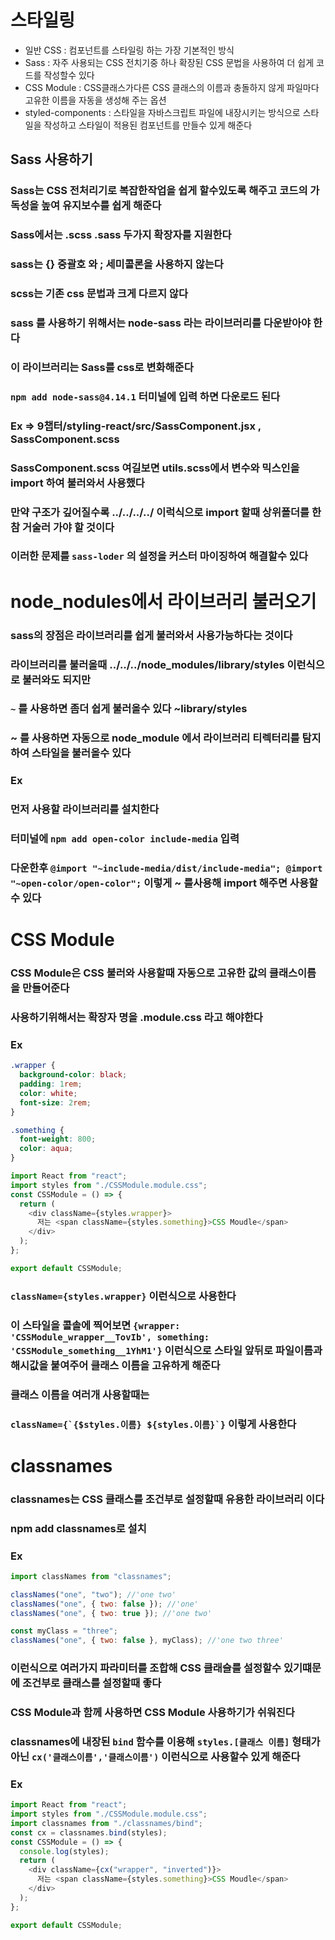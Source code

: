 # 스타일링

- 일반 CSS : 컴포넌트를 스타일링 하는 가장 기본적인 방식
- Sass : 자주 사용되는 CSS 전치기중 하나 확장된 CSS 문법을 사용하여 더 쉽게 코드를 작성할수 있다
- CSS Module : CSS클래스가다른 CSS 클래스의 이름과 충돌하지 않게 파일마다 고유한 이름을 자동을 생성해 주는 옵션
- styled-components : 스타일을 자바스크립트 파일에 내장시키는 방식으로 스타일을 작성하고 스타일이 적용된 컴포넌트를 만들수 있게 해준다

## Sass 사용하기

### Sass는 CSS 전처리기로 복잡한작업을 쉽게 할수있도록 해주고 코드의 가독성을 높여 유지보수를 쉽게 해준다

### Sass에서는 .scss .sass 두가지 확장자를 지원한다

### sass는 {} 중괄호 와 ; 세미콜론을 사용하지 않는다

### scss는 기존 css 문법과 크게 다르지 않다

### sass 를 사용하기 위해서는 node-sass 라는 라이브러리를 다운받아야 한다

### 이 라이브러리는 Sass를 css로 변화해준다

### `npm add node-sass@4.14.1` 터미널에 입력 하면 다운로드 된다

### Ex => 9챕터/styling-react/src/SassComponent.jsx , SassComponent.scss

### SassComponent.scss 여길보면 utils.scss에서 변수와 믹스인을 import 하여 불러와서 사용했다

### 만약 구조가 깊어질수록 ../../../../ 이럭식으로 import 할때 상위폴더를 한참 거술러 가야 할 것이다

### 이러한 문제를 `sass-loder` 의 설정을 커스터 마이징하여 해결할수 있다

# node_nodules에서 라이브러리 불러오기

### sass의 장점은 라이브러리를 쉽게 불러와서 사용가능하다는 것이다

### 라이브러리를 불러올때 ../../../node_modules/library/styles 이런식으로 불러와도 되지만

### `~` 를 사용하면 좀더 쉽게 불러올수 있다 ~library/styles

### ~ 를 사용하면 자동으로 node_module 에서 라이브러리 티렉터리를 탐지하여 스타일을 불러올수 있다

### Ex

### 먼저 사용할 라이브러리를 설치한다

### 터미널에 `npm add open-color include-media` 입력

### 다운한후 `@import "~include-media/dist/include-media"; @import "~open-color/open-color";` 이렇게 ~ 를사용해 import 해주면 사용할수 있다

# CSS Module

### CSS Module은 CSS 불러와 사용할때 자동으로 고유한 값의 클래스이름을 만들어준다

### 사용하기위해서는 확장자 명을 .module.css 라고 해야한다

### Ex

```css
.wrapper {
  background-color: black;
  padding: 1rem;
  color: white;
  font-size: 2rem;
}

.something {
  font-weight: 800;
  color: aqua;
}
```

```js
import React from "react";
import styles from "./CSSModule.module.css";
const CSSModule = () => {
  return (
    <div className={styles.wrapper}>
      저는 <span className={styles.something}>CSS Moudle</span>
    </div>
  );
};

export default CSSModule;
```

### `className={styles.wrapper}` 이런식으로 사용한다

### 이 스타일을 콜솔에 찍어보면 `{wrapper: 'CSSModule_wrapper__TovIb', something: 'CSSModule_something__1YhM1'}` 이런식으로 스타일 앞뒤로 파일이름과 해시값을 붙여주어 클래스 이름을 고유하게 해준다

### 클래스 이름을 여러개 사용할때는

### `` className={`{$styles.이름} ${styles.이름}`} `` 이렇게 사용한다

# classnames

### classnames는 CSS 클래스를 조건부로 설정할때 유용한 라이브러리 이다

### npm add classnames로 설치

### Ex

```js
import classNames from "classnames";

classNames("one", "two"); //'one two'
classNames("one", { two: false }); //'one'
classNames("one", { two: true }); //'one two'

const myClass = "three";
classNames("one", { two: false }, myClass); //'one two three'
```

### 이런식으로 여러가지 파라미터를 조합해 CSS 클래슬를 설정할수 있기떄문에 조건부로 클래스를 설정할때 좋다

### CSS Module과 함께 사용하면 CSS Module 사용하기가 쉬워진다

### classnames에 내장된 `bind` 함수를 이용해 `styles.[클래스 이름]` 형태가 아닌 `cx('클래스이름','클래스이름')` 이런식으로 사용할수 있게 해준다

### Ex

```js
import React from "react";
import styles from "./CSSModule.module.css";
import classnames from "./classnames/bind";
const cx = classnames.bind(styles);
const CSSModule = () => {
  console.log(styles);
  return (
    <div className={cx("wrapper", "inverted")}>
      저는 <span className={styles.something}>CSS Moudle</span>
    </div>
  );
};

export default CSSModule;
```
